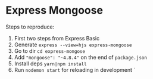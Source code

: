 # Express Mongoose

Steps to reproduce:

1. First two steps from Express Basic
2. Generate `express --view=hjs express-mongoose`
3. Go to dir `cd express-mongose`
4. Add `"mongoose": "~4.8.4"` on the end of `package.json`
5. Install deps `yarn|npm install`
6. Run `nodemon start` for reloading in development
`


